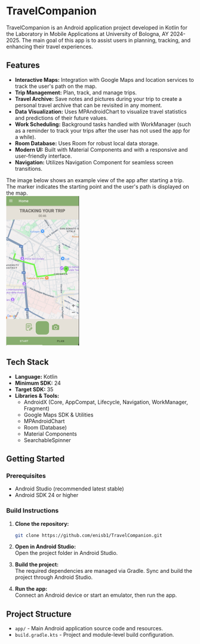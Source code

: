 # TravelCompanion

TravelCompanion is an Android application project developed in Kotlin for the Laboratory in Mobile Applications at University of Bologna, AY 2024-2025. The main goal of this app is to assist users in planning, tracking, and enhancing their travel experiences. 

## Features

- **Interactive Maps:** Integration with Google Maps and location services to track the user's path on the map.
- **Trip Management:** Plan, track, and manage trips.
- **Travel Archive:** Save notes and pictures during your trip to create a personal travel archive that can be revisited in any moment.
- **Data Visualization:** Uses MPAndroidChart to visualize travel statistics and predictions of their future values.
- **Work Scheduling:** Background tasks handled with WorkManager (such as a reminder to track your trips after the user has not used the app for a while).
- **Room Database:** Uses Room for robust local data storage.
- **Modern UI:** Built with Material Components and with a responsive and user-friendly interface.
- **Navigation:** Utilizes Navigation Component for seamless screen transitions.

The image below shows an example view of the app after starting a trip.\
The marker indicates the starting point and the user's path is displayed on the map.\
<img src="./tracking_trip.png" alt="Tracking trip" height="400">

## Tech Stack

- **Language:** Kotlin
- **Minimum SDK:** 24
- **Target SDK:** 35
- **Libraries & Tools:**
  - AndroidX (Core, AppCompat, Lifecycle, Navigation, WorkManager, Fragment)
  - Google Maps SDK & Utilities
  - MPAndroidChart
  - Room (Database)
  - Material Components
  - SearchableSpinner

## Getting Started

### Prerequisites
- Android Studio (recommended latest stable)
- Android SDK 24 or higher

### Build Instructions

1. **Clone the repository:**
   ```bash
   git clone https://github.com/enisb1/TravelCompanion.git
   ```

2. **Open in Android Studio:**  
   Open the project folder in Android Studio.

3. **Build the project:**  
   The required dependencies are managed via Gradle. Sync and build the project through Android Studio.

4. **Run the app:**  
   Connect an Android device or start an emulator, then run the app.

## Project Structure

- `app/` - Main Android application source code and resources.
- `build.gradle.kts` - Project and module-level build configuration.
